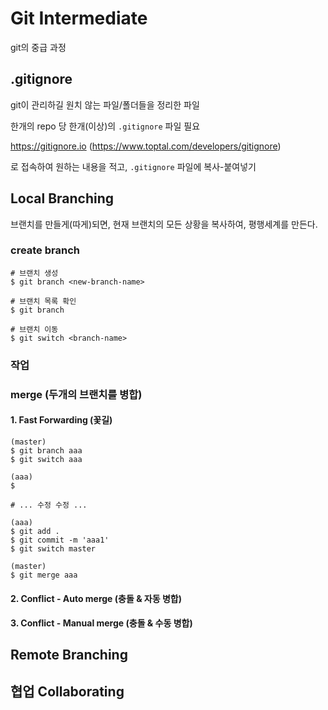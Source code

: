 # Git Intermediate

git의 중급 과정



## .gitignore

git이 관리하길 원치 않는 파일/폴더들을 정리한 파일

한개의 repo 당 한개(이상)의 `.gitignore` 파일 필요

https://gitignore.io (https://www.toptal.com/developers/gitignore)

로 접속하여 원하는 내용을 적고, `.gitignore` 파일에 복사-붙여넣기



## Local Branching

브랜치를 만들게(따게)되면, 현재 브랜치의 모든 상황을 복사하여, 평행세계를 만든다.

### create branch

```
# 브랜치 생성
$ git branch <new-branch-name>

# 브랜치 목록 확인
$ git branch

# 브랜치 이동
$ git switch <branch-name>
```



### 작업



### merge (두개의 브랜치를 병합)

#### 1. Fast Forwarding (꽃길)

```
(master)
$ git branch aaa
$ git switch aaa

(aaa)
$ 

# ... 수정 수정 ...

(aaa)
$ git add .
$ git commit -m 'aaa1'
$ git switch master

(master)
$ git merge aaa
```

#### 2. Conflict - Auto merge (충돌 & 자동 병합)



#### 3. Conflict - Manual merge (충돌 & 수동 병합)





## Remote Branching



## 협업 Collaborating

